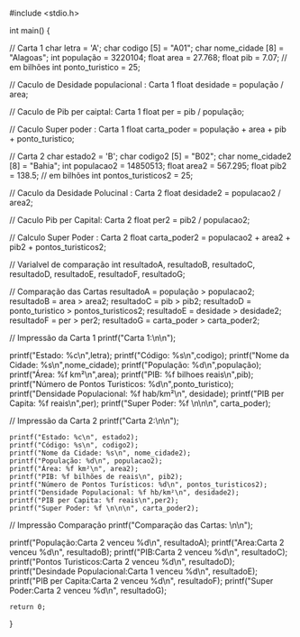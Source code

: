 #include <stdio.h>

int main() { 

// Carta 1
char letra = 'A';
char codigo [5] = "A01";
char nome_cidade [8] = "Alagoas";
int população = 3220104;
float area = 27.768;
float pib = 7.07;  // em bilhões
int ponto_turistico = 25;

// Caculo de Desidade populacional : Carta 1
float desidade  = população / area;

// Caculo de Pib per caiptal: Carta 1
float per = pib / população;

// Caculo Super poder : Carta 1 
float carta_poder = população + area + pib + ponto_turistico;




// Carta 2
    char estado2 = 'B';
    char codigo2 [5] = "B02";
    char nome_cidade2 [8] = "Bahia";
    int populacao2 = 14850513;
    float area2 = 567.295;
    float pib2 = 138.5; // em bilhões
    int pontos_turisticos2 = 25;



// Caculo da Desidade Polucinal : Carta 2
    float desidade2 = populacao2 / area2;

// Caculo Pib per Capital: Carta 2
float per2 = pib2 / populacao2;

// Calculo Super Poder : Carta 2
float carta_poder2 = populacao2 + area2 + pib2 + pontos_turisticos2;


// Varialvel de comparação
int resultadoA, resultadoB, resultadoC, resultadoD, resultadoE, resultadoF, resultadoG;

// Comparação das Cartas
 resultadoA = população > populacao2;
 resultadoB = area > area2;
 resultadoC = pib > pib2;
 resultadoD = ponto_turistico > pontos_turisticos2;
 resultadoE =  desidade > desidade2;
 resultadoF = per > per2;
 resultadoG = carta_poder > carta_poder2;



 // Impressão da Carta 1
printf("Carta 1:\n\n");

printf("Estado: %c\n",letra);
printf("Código: %s\n",codigo);
printf("Nome da Cidade: %s\n",nome_cidade);
printf("População: %d\n",população);
printf("Área: %f km²\n",area);
printf("PIB: %f bilhoes reais\n",pib);
printf("Número de Pontos Turisticos: %d\n",ponto_turistico);
printf("Densidade Populacional: %f hab/km²\n", desidade);
printf("PIB per Capita: %f  reais\n",per);
printf("Super Poder: %f \n\n\n", carta_poder);




 // Impressão da Carta 2
printf("Carta 2:\n\n");
    
    printf("Estado: %c\n", estado2);
    printf("Código: %s\n", codigo2);
    printf("Nome da Cidade: %s\n", nome_cidade2);
    printf("População: %d\n", populacao2);
    printf("Área: %f km²\n", area2);
    printf("PIB: %f bilhões de reais\n", pib2);
    printf("Número de Pontos Turísticos: %d\n", pontos_turisticos2);
    printf("Densidade Populacional: %f hb/km²\n", desidade2);
    printf("PIB per Capita: %f reais\n",per2);
    printf("Super Poder: %f \n\n\n", carta_poder2);

// Impressão Comparação
 printf("Comparação das Cartas: \n\n");

 printf("População:Carta 2 venceu %d\n", resultadoA);
 printf("Area:Carta 2 venceu %d\n", resultadoB);
 printf("PIB:Carta 2 venceu %d\n", resultadoC);
 printf("Pontos Turisticos:Carta 2 venceu %d\n", resultadoD);
 printf("Desindade Populacional:Carta 1 venceu %d\n", resultadoE);
 printf("PIB per Capita:Carta 2 venceu %d\n", resultadoF); 
 printf("Super Poder:Carta 2 venceu %d\n", resultadoG);


    return 0;




}
